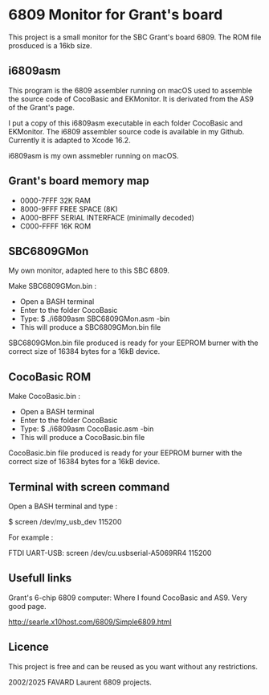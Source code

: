 # 6809 Monitor for Grant's board

This project is a small monitor for the SBC Grant's board 6809.
The ROM file prosduced is a 16kb size.

## i6809asm

This program is the 6809 assembler running on macOS used to assemble the source code of CocoBasic and EKMonitor. It is derivated from the AS9 of the Grant's page. 

I put a copy of this i6809asm executable in each folder CocoBasic and EKMonitor. The i6809 assembler source code is available in my Github. Currently it is adapted to Xcode 16.2.

i6809asm is my own assmebler running on macOS.

## Grant's board memory map

- 0000-7FFF 32K RAM
- 8000-9FFF FREE SPACE (8K)
- A000-BFFF SERIAL INTERFACE (minimally decoded)
- C000-FFFF 16K ROM 

## SBC6809GMon

My own monitor, adapted here to this SBC 6809.

Make SBC6809GMon.bin :

- Open a BASH terminal 
- Enter to the folder CocoBasic
- Type: $ ./i6809asm SBC6809GMon.asm -bin
- This will produce a SBC6809GMon.bin file

SBC6809GMon.bin file produced is ready for your EEPROM burner with the correct size of 16384 bytes for a 16kB device.

## CocoBasic ROM

Make CocoBasic.bin :

- Open a BASH terminal 
- Enter to the folder CocoBasic
- Type: $ ./i6809asm CocoBasic.asm -bin
- This will produce a CocoBasic.bin file

CocoBasic.bin file produced is ready for your EEPROM burner with the correct size of 16384 bytes for a 16kB device.

## Terminal with screen command

Open a BASH terminal and type : 

$ screen /dev/my_usb_dev 115200

For example :

FTDI UART-USB: screen /dev/cu.usbserial-A5069RR4 115200


## Usefull links

Grant's 6-chip 6809 computer: Where I found CocoBasic and AS9. Very good page.

http://searle.x10host.com/6809/Simple6809.html


## Licence

This project is free and can be reused as you want without any restrictions.

2002/2025 FAVARD Laurent 6809 projects.
